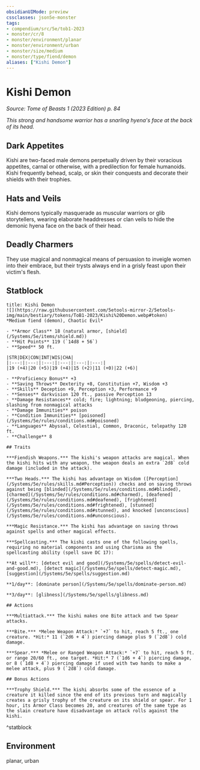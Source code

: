```yaml
---
obsidianUIMode: preview
cssclasses: json5e-monster
tags:
- compendium/src/5e/tob1-2023
- monster/cr/8
- monster/environment/planar
- monster/environment/urban
- monster/size/medium
- monster/type/fiend/demon
aliases: ["Kishi Demon"]
---
```

# Kishi Demon
*Source: Tome of Beasts 1 (2023 Edition) p. 84*  

*This strong and handsome warrior has a snarling hyena's face at the back of its head.*

## Dark Appetites

Kishi are two-faced male demons perpetually driven by their voracious appetites, carnal or otherwise, with a predilection for female humanoids. Kishi frequently behead, scalp, or skin their conquests and decorate their shields with their trophies.

## Hats and Veils

Kishi demons typically masquerade as muscular warriors or glib storytellers, wearing elaborate headdresses or clan veils to hide the demonic hyena face on the back of their head.

## Deadly Charmers

They use magical and nonmagical means of persuasion to inveigle women into their embrace, but their trysts always end in a grisly feast upon their victim's flesh.

## Statblock

```ad-statblock
title: Kishi Demon
![](https://raw.githubusercontent.com/5etools-mirror-2/5etools-img/main/bestiary/tokens/ToB1-2023/Kishi%20Demon.webp#token)
*Medium fiend (demon), Chaotic Evil*

- **Armor Class** 18 (natural armor, [shield](/Systems/5e/items/shield.md))
- **Hit Points** 119 (`14d8 + 56`)
- **Speed** 50 ft.

|STR|DEX|CON|INT|WIS|CHA|
|:---:|:---:|:---:|:---:|:---:|:---:|
|19 (+4)|20 (+5)|19 (+4)|15 (+2)|11 (+0)|22 (+6)|

- **Proficiency Bonus** +3
- **Saving Throws** Dexterity +8, Constitution +7, Wisdom +3
- **Skills** Deception +9, Perception +3, Performance +9
- **Senses** darkvision 120 ft., passive Perception 13
- **Damage Resistances** cold; fire; lightning; bludgeoning, piercing, slashing from nonmagical attacks
- **Damage Immunities** poison
- **Condition Immunities** [poisoned](/Systems/5e/rules/conditions.md#poisoned)
- **Languages** Abyssal, Celestial, Common, Draconic, telepathy 120 ft.
- **Challenge** 8

## Traits

***Fiendish Weapons.*** The kishi's weapon attacks are magical. When the kishi hits with any weapon, the weapon deals an extra `2d8` cold damage (included in the attack).

***Two Heads.*** The kishi has advantage on Wisdom ([Perception](/Systems/5e/rules/skills.md#Perception)) checks and on saving throws against being [blinded](/Systems/5e/rules/conditions.md#blinded), [charmed](/Systems/5e/rules/conditions.md#charmed), [deafened](/Systems/5e/rules/conditions.md#deafened), [frightened](/Systems/5e/rules/conditions.md#frightened), [stunned](/Systems/5e/rules/conditions.md#stunned), and knocked [unconscious](/Systems/5e/rules/conditions.md#unconscious).

***Magic Resistance.*** The kishi has advantage on saving throws against spells and other magical effects.

***Spellcasting.*** The kishi casts one of the following spells, requiring no material components and using Charisma as the spellcasting ability (spell save DC 17):

**At will**: [detect evil and good](/Systems/5e/spells/detect-evil-and-good.md), [detect magic](/Systems/5e/spells/detect-magic.md), [suggestion](/Systems/5e/spells/suggestion.md)

**1/day**: [dominate person](/Systems/5e/spells/dominate-person.md)

**3/day**: [glibness](/Systems/5e/spells/glibness.md)

## Actions

***Multiattack.*** The kishi makes one Bite attack and two Spear attacks.

***Bite.*** *Melee Weapon Attack:* `+7` to hit, reach 5 ft., one creature. *Hit:* 11 (`2d6 + 4`) piercing damage plus 9 (`2d8`) cold damage.

***Spear.*** *Melee or Ranged Weapon Attack:* `+7` to hit, reach 5 ft. or range 20/60 ft., one target. *Hit:* 7 (`1d6 + 4`) piercing damage, or 8 (`1d8 + 4`) piercing damage if used with two hands to make a melee attack, plus 9 (`2d8`) cold damage.

## Bonus Actions

***Trophy Shield.*** The kishi absorbs some of the essence of a creature it killed since the end of its previous turn and magically creates a grisly trophy of the creature on its shield or spear. For 1 hour, its Armor Class becomes 20, and creatures of the same type as the slain creature have disadvantage on attack rolls against the kishi.
```
^statblock

## Environment

planar, urban